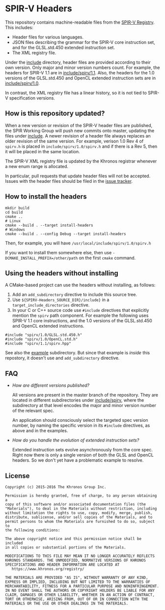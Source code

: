 # SPIR-V Headers

This repository contains machine-readable files from the
[SPIR-V Registry](https://www.khronos.org/registry/spir-v/).
This includes:

* Header files for various languages.
* JSON files describing the grammar for the SPIR-V core instruction set,
  and for the GLSL.std.450 extended instruction set.
* The XML registry file.

Under the [include](include) directory, header files are provided according to
their own version.  Only major and minor version numbers count.
For example, the headers for SPIR-V 1.1 are in
[include/spirv/1.1](include/spirv/1.1).  Also, the headers for the 1.0 versions
of the GLSL.std.450 and OpenCL extended instruction sets are in
[include/spirv/1.0](include/spirv/1.0).

In contrast, the XML registry file has a linear history, so it is
not tied to SPIR-V specification versions.

## How is this repository updated?

When a new version or revision of the SPIR-V header files are published,
the SPIR Working Group will push new commits onto master, updating
the files under [include](include).
A newer revision of a header file always replaces an older revision of
the same version.  For example, verison 1.0 Rev 4 of `spirv.h` is placed in
`include/spirv/1.0/spirv.h` and if there is a Rev 5, then it will be placed
in the same location.

The SPIR-V XML registry file is updated by the Khronos registrar whenever
a new enum range is allocated.

In particular, pull requests that update header files will not be accepted.
Issues with the header files should be filed in the [issue
tracker](https://github.com/KhronosGroup/SPIRV-Headers/issues).

## How to install the headers

```
mkdir build
cd build
cmake ..
# Linux
cmake --build . --target install-headers
# Windows
cmake --build . --config Debug --target install-headers
```

Then, for example, you will have `/usr/local/include/spirv/1.0/spirv.h`

If you want to install them somewhere else, then use
`-DCMAKE_INSTALL_PREFIX=/other/path` on the first `cmake` command.

## Using the headers without installing

A CMake-based project can use the headers without installing, as follows:

1. Add an `add_subdirectory` directive to include this source tree.
2. Use `${SPIRV-Headers_SOURCE_DIR}/include}` in a `target_include_directories`
   directive.
3. In your C or C++ source code use `#include` directives that explicitly mention
   the `spirv` path component.  For example the following uses SPIR-V 1.1
   core instructions, and the 1.0 versions of the GLSL.std.450 and OpenCL
   extended instructions.
```
#include "spirv/1.0/GLSL.std.450.h"
#include "spirv/1.0/OpenCL.std.h"
#include "spirv/1.1/spirv.hpp"
```

See also the [example](example/) subdirectory.  But since that example is
*inside* this repostory, it doesn't use and `add_subdirectory` directive.

## FAQ

* *How are different versions published?*

  All versions are present in the master branch of the repository.
  They are located in different subdirectories under
  [include/spirv](include/spirv), where the subdirectory at that
  level encodes the major and minor version number of the relevant spec.

  An application should consciously select the targeted spec version
  number, by naming the specific version in its `#include` directives,
  as above and in the examples.

* *How do you handle the evolution of extended instruction sets?*

  Extended instruction sets evolve asynchronously from the core spec.
  Right now there is only a single version of both the GLSL and OpenCL
  headers.  So we don't yet have a problematic example to resolve.

## License
<a name="license"></a>
```
Copyright (c) 2015-2016 The Khronos Group Inc.

Permission is hereby granted, free of charge, to any person obtaining a
copy of this software and/or associated documentation files (the
"Materials"), to deal in the Materials without restriction, including
without limitation the rights to use, copy, modify, merge, publish,
distribute, sublicense, and/or sell copies of the Materials, and to
permit persons to whom the Materials are furnished to do so, subject to
the following conditions:

The above copyright notice and this permission notice shall be included
in all copies or substantial portions of the Materials.

MODIFICATIONS TO THIS FILE MAY MEAN IT NO LONGER ACCURATELY REFLECTS
KHRONOS STANDARDS. THE UNMODIFIED, NORMATIVE VERSIONS OF KHRONOS
SPECIFICATIONS AND HEADER INFORMATION ARE LOCATED AT
   https://www.khronos.org/registry/

THE MATERIALS ARE PROVIDED "AS IS", WITHOUT WARRANTY OF ANY KIND,
EXPRESS OR IMPLIED, INCLUDING BUT NOT LIMITED TO THE WARRANTIES OF
MERCHANTABILITY, FITNESS FOR A PARTICULAR PURPOSE AND NONINFRINGEMENT.
IN NO EVENT SHALL THE AUTHORS OR COPYRIGHT HOLDERS BE LIABLE FOR ANY
CLAIM, DAMAGES OR OTHER LIABILITY, WHETHER IN AN ACTION OF CONTRACT,
TORT OR OTHERWISE, ARISING FROM, OUT OF OR IN CONNECTION WITH THE
MATERIALS OR THE USE OR OTHER DEALINGS IN THE MATERIALS.
```
